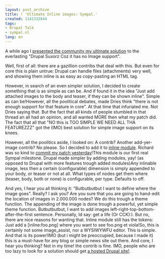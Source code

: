 ```yaml
---
layout: post_archive
title: ! 'Ultimate Inline images: Sympal.'
created: 1141332844
tags:
- Drupal Talk
- sympal.nl
lang: en
---
```

A while ago I [presented the community my ultimate solution](http://drupal.org/node/26288) to the everlasting "Drupal Suxorz Coz it has no Image support".

Well, first of all: there are a gazillion contribs that deal with this. But even for core this is plain untrue: Drupal can handle files (attachments) very well, and showing them inline is as easy as copy-pasting an HTML tag.

However, in search of an even simpler solution, I decided to create something that is as simple as can be. And if found it in the idea "Just add attached images to the body and teaser, if they can be shown inline". Simple as can be!However, all the poolitical debates, made Dries think "there is not enough support for that feature in core". At that time that infuriated me. Not Dries saying that. But the fact that all kinds of people stumbled in that thread an all had an opinion, and all wanted MORE then what my patch did. The fact that all that "NO this is TOO SIMPLE WE NEED ALL THA FEATUREZZZ" got the (IMO) best solution for simple image support on its knees.

However, all the poolitics aside, I looked on: A contrib? Another add-yer-image contrib? No please. So I decided to add it to [inline module](http://drupal.org/project/inline). Richard was so kind to [commit my patch yesterday](http://drupal.org/cvs?commit=26873)!This module is our first real Sympal milestone. Drupal made simpler by adding modules, yay! (as opposed to Drupal with more  features trough added modules)Any inlinable image, less then a certain (configurable) dimension is simply appended to your body, or teaser or not at all. What types of nodes get them where (teaser, body, both or none) is configurable, per type. Defaults to off.

And yes, I hear you all thinking it: "Butbutbutbut I want to define where the image goes". Really? I ask you? Are you sure that you are going to hand-edit the location of images in 2.000.000 nodes? We do this trough a theme function. The appending of the image is done trough a powerful, yet simple theme function. Butbutbutbut, I want to add images left-right-top-bottom-after-the-first sentence. Personally, Id say: get a life (Or CCK):). But no, there are nice reasons for wanting that. Inline module still has the tokens: Just add a [inline:foo.png] where you want to see foo.png et viola!So, this is certainly not some image_assist, nor a WYSIWYWFU editor. This is simple. And that is its power!IMO (but i might be preoccupied, because I made it) this is a must-have for any blog or simple news site out there. And core, I hear you thinking? Not in my time! the contrib is fine. IMO, people who are too lazy to look for a solution should get [a hosted Drupal site!](http://sympal.nl).
